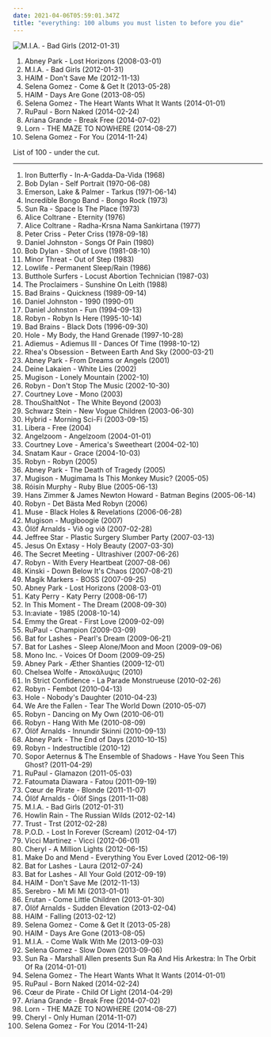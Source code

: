 ```yaml
---
date: 2021-04-06T05:59:01.347Z
title: "everything: 100 albums you must listen to before you die"
---
```

![M.I.A. - Bad Girls (2012-01-31)](http://coverartarchive.org/release/3747ee08-0566-448b-99d6-8fba88136a3e/5129551162-500.jpg "M.I.A. - Bad Girls (2012-01-31)")
<ol class="albums">
<li data-cover="https://img.discogs.com/J2D81mRrRpIr7DJpPma6hE1lX4c=/fit-in/500x500/filters:strip_icc():format(jpeg):mode_rgb():quality(90)/discogs-images/R-1959985-1255110251.jpeg.jpg" data-tags="gothic rock, everything, steampunk, my collection, brought to you by the letter a, angstwave, sleepless, gothcore, nice and dark, a park, coming summer melancholy, album steampunk industrial" role="button">Abney Park - Lost Horizons (2008-03-01)</li>
<li data-cover="http://coverartarchive.org/release/3747ee08-0566-448b-99d6-8fba88136a3e/5129551162-500.jpg" data-tags="electronic, electronica, indie, alternative, synthpop, alternative dance, everything, dark pop, coramao, bete gouveia" role="button">M.I.A. - Bad Girls (2012-01-31)</li>
<li data-cover="http://coverartarchive.org/release/362e4026-4c4c-44ed-80ad-c2adf4b1f439/4102931199-500.jpg" data-tags="female, soul, alternative, indie rock, kurt, c, song, girls, g, nu soul, k, plop, sex, numbers, buy, j, hot, book, genesis, second, lost, porn, monday, e, woman, misc, rac, pee pee, vagina, media, abc, breasts, sounds, ladies, tits, first, proverbs, i, tag, sentences, o, everything, kings, thursday, bananas" role="button">HAIM - Don't Save Me (2012-11-13)</li>
<li data-cover="https://img.discogs.com/dbN6n83BE7ZXSQn9w7nqnvVaB0U=/fit-in/600x598/filters:strip_icc():format(jpeg):mode_rgb():quality(90)/discogs-images/R-4960708-1380744325-6489.jpeg.jpg" data-tags="pop, dance, female vocalists" role="button">Selena Gomez - Come & Get It (2013-05-28)</li>
<li data-cover="http://coverartarchive.org/release/bd851d19-d7dc-469a-9726-febb251a50f1/5165325162-500.jpg" data-tags="indie rock, female vocalists, indie pop, soft rock" role="button">HAIM - Days Are Gone (2013-08-05)</li>
<li data-cover="http://coverartarchive.org/release/347d9365-927d-4404-a0d7-65e4916e464e/11438983255-500.jpg" data-tags="female, c, girls, g, k, sex, guilty pleasure, buy, j, lovely, lost, porn, e, misc, pee pee, music, vagina, abc, breasts, sounds, parts, tits, i, tags, tag, moisture, o, else, everything, thursday, bananas, x, pork, moses, girlfriend, bats, beef" role="button">Selena Gomez - The Heart Wants What It Wants (2014-01-01)</li>
<li data-cover="http://coverartarchive.org/release/5fabdf6d-33be-4096-ba20-0a882ba7df0d/7144107814-500.jpg" data-tags="pop, dance-pop, contemporary, house, synthpop, christian, male vocalists, tagged, sweet, spam, orange, drunk, people, chelsea, tags, tag, everything, andy, david, trump, scott, over, ccm, de, the, galas, king, dude, likes, this, diamanda, so, and, make, again, total, some, target, tagging, donald, commercialism, much, wolfe, carman, mairena, fuct, dulukk, yellow things, dulukkcore, nationstates, spambo, sevdaliza, jpoptrasher, jpoptrashercore, jpoptrasher-core, dulukk-core, lenushiromiya, lenushiromiyacore, lenushiromiya-core, contemporary muslim, animegirl77, animegirl77core, animegirl77-core, moyer, david scott, farbel, orange people, could be more out, non-favorite" role="button">RuPaul - Born Naked (2014-02-24)</li>
<li data-cover="http://coverartarchive.org/release/d8ee3fb5-e02f-4459-a26f-e4301beb32f1/8796970047-500.jpg" data-tags="pop, ariana grande" role="button">Ariana Grande - Break Free (2014-07-02)</li>
<li data-cover="http://coverartarchive.org/release/fb63217f-8b11-47ac-a803-8adf0fdcfaba/8223477502-500.jpg" data-tags="electronic, ambient, experimental, c, idm, g, k, numbers, j, book, genesis, second, e, misc, abc, first, i, o, else, everything, x, moses, troy, miscellaneous, d, the, shady, s, b, h, a, w, m, t, l, y, z, to, joshua, exodus, as, n, p, q, wednesday, known, leviticus, v, grady" role="button">Lorn - THE MAZE TO NOWHERE (2014-08-27)</li>
<li data-cover="http://coverartarchive.org/release/b40af618-2aaf-4b3a-9289-bb55fa8329f0/17365332636-500.jpg" data-tags="electropop, female, pop, dance, c, girls, g, k, sex, guilty pleasure, buy, j, lovely, electro rock, greatest hits, lost, porn, e, misc, pee pee, vagina, abc, breasts, sounds, parts, tits, i, tags, tag, moisture, o, else, everything, thursday, bananas, x, pork, moses, girlfriend" role="button">Selena Gomez - For You (2014-11-24)</li>
</ol>
List of 100 - under the cut.
<!-- more -->

_________________

<ol class="albums">
<li data-cover="https://img.discogs.com/mwbRQWj4DLZ_Py_xS44WHyEp33c=/fit-in/600x622/filters:strip_icc():format(jpeg):mode_rgb():quality(90)/discogs-images/R-2000772-1533626543-8736.jpeg.jpg" data-tags="psychedelic rock, classic rock" role="button">
Iron Butterfly - In-A-Gadda-Da-Vida (1968)
</li>
<li data-cover="https://img.discogs.com/UWDuuS2C9wQEDVpF1vgtfdvud84=/fit-in/300x300/filters:strip_icc():format(jpeg):mode_rgb():quality(90)/discogs-images/R-1303498-1308510903.jpeg.jpg" data-tags="rock, classic rock" role="button">
Bob Dylan - Self Portrait (1970-06-08)
</li>
<li data-cover="https://img.discogs.com/VE5In8fNAbTJ_EG2uoYN6O9msuY=/fit-in/270x270/filters:strip_icc():format(jpeg):mode_rgb():quality(90)/discogs-images/R-11317470-1516793032-2624.jpeg.jpg" data-tags="progressive rock" role="button">
Emerson, Lake & Palmer - Tarkus (1971-06-14)
</li>
<li data-cover="https://img.discogs.com/BYkp0xyKnzrj0VyV3HhNvCDDYVk=/fit-in/300x300/filters:strip_icc():format(jpeg):mode_rgb():quality(90)/discogs-images/R-833075-1163431469.jpeg.jpg" data-tags="funk" role="button">
Incredible Bongo Band - Bongo Rock (1973)
</li>
<li data-cover="http://coverartarchive.org/release/87e49acf-c2f5-427c-a699-d3df4ac149f0/19797762895-500.jpg" data-tags="jazz, shady, misc, grady, shady grady" role="button">
Sun Ra - Space Is The Place (1973)
</li>
<li data-cover="https://img.discogs.com/6C8pBCihPZbGq49EXeDn3izOnuo=/fit-in/400x395/filters:strip_icc():format(jpeg):mode_rgb():quality(90)/discogs-images/R-2099336-1263944661.jpeg.jpg" data-tags="free jazz" role="button">
Alice Coltrane - Eternity (1976)
</li>
<li data-cover="https://img.discogs.com/arD-Z9JczrAMo-y9lTz1PBGrZpk=/fit-in/600x600/filters:strip_icc():format(jpeg):mode_rgb():quality(90)/discogs-images/R-10236681-1493902644-7876.jpeg.jpg" data-tags="jazz, free jazz" role="button">
Alice Coltrane - Radha-Krsna Nama Sankirtana (1977)
</li>
<li data-cover="http://coverartarchive.org/release/d8ebfc01-5126-454b-ab6b-cfb3cbf0018d/4535198958-500.jpg" data-tags="jazz, rock, rock n roll, kiss, crates of vinyl, david, scott, crass commercialism, moyer" role="button">
Peter Criss - Peter Criss (1978-09-18)
</li>
<li data-cover="http://coverartarchive.org/release/ea0be1b6-83d1-424d-8714-660d2c18a8b9/13971254165-500.jpg" data-tags="folk, singer-songwriter" role="button">
Daniel Johnston - Songs Of Pain (1980)
</li>
<li data-cover="http://coverartarchive.org/release/4a265814-80a3-48f8-9a00-c4da7ddeaffc/26584252742-500.jpg" data-tags="bob dylan, rock, classic rock, c, g, e, misc, pink, blue, green, yellow, i, d, shady, purple, b, h, w, m, l, n, v, grady, u, shady grady" role="button">
Bob Dylan - Shot of Love (1981-08-10)
</li>
<li data-cover="http://coverartarchive.org/release/507bb61e-c7fa-3dd5-ba2d-d6f0f6e2f792/6010164584-500.jpg" data-tags="hardcore, punk, hardcore punk" role="button">
Minor Threat - Out of Step (1983)
</li>
<li data-cover="http://coverartarchive.org/release/f2dab5d2-fd4c-403c-9230-11969e353507/13798444408-500.jpg" data-tags="post-punk" role="button">
Lowlife - Permanent Sleep/Rain (1986)
</li>
<li data-cover="http://coverartarchive.org/release/cba37f1a-2c70-3e76-bdc4-ed56e4de184f/9518530430-500.jpg" data-tags="noise rock" role="button">
Butthole Surfers - Locust Abortion Technician (1987-03)
</li>
<li data-cover="http://coverartarchive.org/release/0f5d4f93-7977-3b76-a81b-22c19a746f1c/15466987336-500.jpg" data-tags="the proclaimers, rock, 80s, folk" role="button">
The Proclaimers - Sunshine On Leith (1988)
</li>
<li data-cover="https://img.discogs.com/FAXfZRjZj-JvVsxGftf1-0ffMcg=/fit-in/459x450/filters:strip_icc():format(jpeg):mode_rgb():quality(90)/discogs-images/R-2309463-1278317563.jpeg.jpg" data-tags="alternative metal" role="button">
Bad Brains - Quickness (1989-09-14)
</li>
<li data-cover="https://img.discogs.com/ZTY1Wn37CYHrZfrfqyiTqGhd9gU=/fit-in/600x600/filters:strip_icc():format(jpeg):mode_rgb():quality(90)/discogs-images/R-1705000-1468395690-4240.jpeg.jpg" data-tags="lo-fi, 90s" role="button">
Daniel Johnston - 1990 (1990-01)
</li>
<li data-cover="http://coverartarchive.org/release/55df3fd9-7b72-4f95-bcad-68e9e8f89c48/28304917140-500.jpg" data-tags="singer-songwriter, 90s" role="button">
Daniel Johnston - Fun (1994-09-13)
</li>
<li data-cover="http://coverartarchive.org/release/0f7d32b4-163a-4cb0-abc7-4c6fcee00f66/6617222890-500.jpg" data-tags="pop, dance, rnb" role="button">
Robyn - Robyn Is Here (1995-10-14)
</li>
<li data-cover="http://coverartarchive.org/release/87d8297b-b01e-4eab-861b-e6d4e782830d/3397017644-500.jpg" data-tags="hardcore punk" role="button">
Bad Brains - Black Dots (1996-09-30)
</li>
<li data-cover="http://coverartarchive.org/release/88354c4b-f069-4d99-89f9-a146d80019e7/15443503983-500.jpg" data-tags="hole, f a v o u r i t e" role="button">
Hole - My Body, the Hand Grenade (1997-10-28)
</li>
<li data-cover="http://coverartarchive.org/release/c78ad64d-029f-497d-8a12-67e5d2145003/21107528928-500.jpg" data-tags="new age, adiemus" role="button">
Adiemus - Adiemus III - Dances Of Time (1998-10-12)
</li>
<li data-cover="http://coverartarchive.org/release/955040e1-5278-3f7a-b0a0-8fb7a7403020/28810018687-500.jpg" data-tags="goth" role="button">
Rhea's Obsession - Between Earth And Sky (2000-03-21)
</li>
<li data-cover="http://coverartarchive.org/release/63ff3f6d-7715-4079-b86d-0ea47394c9b5/6367555042-500.jpg" data-tags="darkwave, steampunk" role="button">
Abney Park - From Dreams or Angels (2001)
</li>
<li data-cover="http://coverartarchive.org/release/cacbd6c9-7136-4ed8-9695-24243064d47d/3166622070-500.jpg" data-tags="darkwave" role="button">
Deine Lakaien - White Lies (2002)
</li>
<li data-cover="https://img.discogs.com/XcwpLqGcprgoLn2glzpjUz9t3Bc=/fit-in/600x594/filters:strip_icc():format(jpeg):mode_rgb():quality(90)/discogs-images/R-198649-1586603824-9916.jpeg.jpg" data-tags="singer-songwriter, folktronica, indie folk, iceland" role="button">
Mugison - Lonely Mountain (2002-10)
</li>
<li data-cover="http://coverartarchive.org/release/e6a1148f-1bfd-49a8-990f-346807b2455e/10013223321-500.jpg" data-tags="swedish, 00s" role="button">
Robyn - Don't Stop The Music (2002-10-30)
</li>
<li data-cover="http://coverartarchive.org/release/eb6faa5f-1173-40be-bb2d-5e9402bc0ec0/14050315144-500.jpg" data-tags="courtney love, rock, alternative, punk rock" role="button">
Courtney Love - Mono (2003)
</li>
<li data-cover="https://img.discogs.com/YFFudFusHgfBHHyKn6c2YEXEAak=/fit-in/598x593/filters:strip_icc():format(jpeg):mode_rgb():quality(90)/discogs-images/R-341039-1289048937.jpeg.jpg" data-tags="dark, darkwave, angstwave" role="button">
ThouShaltNot - The White Beyond (2003)
</li>
<li data-cover="http://coverartarchive.org/release/ab4c39c2-fcff-4ec3-92bd-00879500319d/9595704047-500.jpg" data-tags="electronic, japanese, darkwave" role="button">
Schwarz Stein - New Vogue Children (2003-06-30)
</li>
<li data-cover="http://coverartarchive.org/release/735c3912-b9dd-42a2-af44-f4f6d25fe6f4/3489309570-500.jpg" data-tags="electronic" role="button">
Hybrid - Morning Sci-Fi (2003-09-15)
</li>
<li data-cover="https://img.discogs.com/xLaEOrWCuaOirv37nRAyOuQvpdI=/fit-in/600x592/filters:strip_icc():format(jpeg):mode_rgb():quality(90)/discogs-images/R-736194-1153459037.jpeg.jpg" data-tags="choral, libera" role="button">
Libera - Free (2004)
</li>
<li data-cover="http://coverartarchive.org/release/58f47cac-c702-4018-ba4a-7cf3a40941a2/2610903396-500.jpg" data-tags="ambient, ethereal, darkwave, female vocalists" role="button">
Angelzoom - Angelzoom (2004-01-01)
</li>
<li data-cover="http://coverartarchive.org/release/77d5fc59-6d52-4070-b31a-b4841f86179b/3759468978-500.jpg" data-tags="grunge, rock" role="button">
Courtney Love - America's Sweetheart (2004-02-10)
</li>
<li data-cover="http://coverartarchive.org/release/43d64dfa-ae65-438e-8e5e-cd9b026abe2b/17086837784-500.jpg" data-tags="meditation" role="button">
Snatam Kaur - Grace (2004-10-03)
</li>
<li data-cover="https://img.discogs.com/beKc7sAiHUweEnNafpZsZziLVjg=/fit-in/600x600/filters:strip_icc():format(jpeg):mode_rgb():quality(90)/discogs-images/R-608223-1572388236-8158.jpeg.jpg" data-tags="electronic, pop, dance" role="button">
Robyn - Robyn (2005)
</li>
<li data-cover="http://coverartarchive.org/release/284872c2-e45f-48e1-a566-e8dfc2e4c7b8/9147489086-500.jpg" data-tags="steampunk" role="button">
Abney Park - The Death of Tragedy (2005)
</li>
<li data-cover="http://coverartarchive.org/release/8c9ba25e-5d18-3106-bbe5-e59ef950a8bb/11169152097-500.jpg" data-tags="experimental" role="button">
Mugison - Mugimama Is This Monkey Music? (2005-05)
</li>
<li data-cover="http://coverartarchive.org/release/e15f6dce-4764-455e-a055-2845c21c3eee/8899000027-500.jpg" data-tags="future jazz, electronic, female vocalists" role="button">
Róisín Murphy - Ruby Blue (2005-06-13)
</li>
<li data-cover="http://coverartarchive.org/release/6d0569a7-1bf9-4d71-843b-9e0d624036e5/10309709950-500.jpg" data-tags="soundtrack" role="button">
Hans Zimmer & James Newton Howard - Batman Begins (2005-06-14)
</li>
<li data-cover="http://coverartarchive.org/release/08cd745b-46cf-4a65-8fa7-7bdcd8eb7004/5393612455-500.jpg" data-tags="female, alternative, c, girls, g, k, sex, guilty pleasure, buy, j, book, lovely, genesis, second, lost, porn, e, misc, pee pee, monkey, music, vagina, robyn, abc, filter, fish, breasts, sounds, parts, tits, i, tags, tag, moisture, o, else, everything, thursday, nuggets, bananas, x" role="button">
Robyn - Det Bästa Med Robyn (2006)
</li>
<li data-cover="http://coverartarchive.org/release/f1458768-777e-4d46-96eb-2d0e6d8cbaa0/13574722523-500.jpg" data-tags="alternative rock" role="button">
Muse - Black Holes & Revelations (2006-06-28)
</li>
<li data-cover="http://coverartarchive.org/release/3fdccfb0-c5c5-4676-8e45-83db38c0ee35/26215098732-500.jpg" data-tags="alternative, c, g, k, icelandic, iceland, j, tagged, lost, e, misc, something, sounds, tag, o, everything, thoughts, maybe, bananas, x, bats, variable, genre, d, shady, s, b, onions, h, a, w, bent, filtered, m, t, l, y, bite, n, p, thing, q, get it, wednesday, v, grady, jb, zap, partial, lobotomy, spelling lobotomy correctly, u, possible, perhaps, suggestions, mangum, specific, extremities, optional, liver, shady grady, northern hemisphere, western hemisphere, non-verbal, you might, jib, i am tagging this artist, the fire of the mind agitates the atmosphere, testing 1-2-3, deek, liver and onions, kolob, if you could hie to kolob, auditory" role="button">
Mugison - Mugiboogie (2007)
</li>
<li data-cover="http://coverartarchive.org/release/7a058cc8-f297-4818-b182-db15f3c2655e/9390660710-500.jpg" data-tags="vocal, female, alternative, c, g, k, icelandic, iceland, j, tagged, lost, e, misc, something, sounds, tag, o, everything, thoughts, maybe, bananas, x, bats, variable, genre, d, shady, s, b, h, a, w, bent, filtered, m, t, l, y, bite, n, p, thing, q, get it, wednesday, v, grady, jb, zap, partial, u, possible, perhaps, suggestions, specific, extremities, optional, shady grady, northern hemisphere, western hemisphere, non-verbal, you might, jib, i am tagging this artist, the fire of the mind agitates the atmosphere, testing 1-2-3, deek, kolob, if you could hie to kolob" role="button">
Ólöf Arnalds - Við og við (2007-02-28)
</li>
<li data-cover="http://coverartarchive.org/release/9d10a71f-296b-4f15-8112-82b5b5e80e91/9013551685-500.jpg" data-tags="better than akiko shikata" role="button">
Jeffree Star - Plastic Surgery Slumber Party (2007-03-13)
</li>
<li data-cover="https://img.discogs.com/rIVAsTPF_RZxs9GCKYVjvWtjKkw=/fit-in/600x600/filters:strip_icc():format(jpeg):mode_rgb():quality(90)/discogs-images/R-958210-1177507241.jpeg.jpg" data-tags="industrial, industrial rock, industrial metal" role="button">
Jesus On Extasy - Holy Beauty (2007-03-30)
</li>
<li data-cover="https://img.discogs.com/Cxpq-0b5jUoAj3rTyQI6oBa15vU=/fit-in/600x595/filters:strip_icc():format(jpeg):mode_rgb():quality(90)/discogs-images/R-1004055-1251510647.jpeg.jpg" data-tags="dark, melancholic, depression, lost, magic, everything, passing, to check, arcane, ye, darklight, angstwave, dark dark, female electronic, s meeting, radio13, playlist4, iamalone, playlist2873" role="button">
The Secret Meeting - Ultrashiver (2007-06-26)
</li>
<li data-cover="http://coverartarchive.org/release/cc1bc121-6078-4413-954e-c394c2df0e6b/7997586808-500.jpg" data-tags="female, alternative, c, girls, g, k, sex, guilty pleasure, buy, j, book, lovely, genesis, second, lost, porn, e, misc, pee pee, monkey, music, vagina, robyn, abc, filter, fish, breasts, sounds, parts, tits, i, tags, tag, moisture, o, else, everything, thursday, nuggets, bananas, x, meat" role="button">
Robyn - With Every Heartbeat (2007-08-06)
</li>
<li data-cover="http://coverartarchive.org/release/4a5dc2f3-caf9-402b-8dc5-17a979e65e6b/27153366061-500.jpg" data-tags="post-rock" role="button">
Kinski - Down Below It's Chaos (2007-08-21)
</li>
<li data-cover="https://img.discogs.com/I4TEpbm0Qq79J70bdiipLz06EGY=/fit-in/250x224/filters:strip_icc():format(jpeg):mode_rgb():quality(90)/discogs-images/R-1092401-1199626778.jpeg.jpg" data-tags="noise rock" role="button">
Magik Markers - BOSS (2007-09-25)
</li>
<li data-cover="https://img.discogs.com/J2D81mRrRpIr7DJpPma6hE1lX4c=/fit-in/500x500/filters:strip_icc():format(jpeg):mode_rgb():quality(90)/discogs-images/R-1959985-1255110251.jpeg.jpg" data-tags="gothic rock, everything, steampunk, my collection, brought to you by the letter a, angstwave, sleepless, gothcore, nice and dark, a park, coming summer melancholy, album steampunk industrial" role="button">
Abney Park - Lost Horizons (2008-03-01)
</li>
<li data-cover="https://img.discogs.com/g90Gp17zqd67CoxpF26Dt9-_a9I=/fit-in/594x600/filters:strip_icc():format(jpeg):mode_rgb():quality(90)/discogs-images/R-5359407-1396606694-2649.jpeg.jpg" data-tags="female, c, girls, g, k, sex, guilty pleasure, buy, j, lovely, lost, porn, e, misc, pee pee, vagina, abc, breasts, sounds, parts, tits, i, tags, tag, moisture, o, else, everything, thursday, bananas, x, pork, moses, girlfriend, bats, beef, batman" role="button">
Katy Perry - Katy Perry (2008-06-17)
</li>
<li data-cover="http://coverartarchive.org/release/cd58cbe8-974d-45c8-a420-60e2e8878d31/7369034084-500.jpg" data-tags="alternative rock, alternative metal, hard rock" role="button">
In This Moment - The Dream (2008-09-30)
</li>
<li data-cover="https://img.discogs.com/-Jt0TZVAyN_H_cLS1CtoBhFMUmw=/fit-in/500x500/filters:strip_icc():format(jpeg):mode_rgb():quality(90)/discogs-images/R-6276929-1415398846-2565.jpeg.jpg" data-tags="rock, alternative, experimental, pop punk, post-hardcore, everything, conceptual album, after it ends" role="button">
In:aviate - 1985 (2008-10-14)
</li>
<li data-cover="https://img.discogs.com/iEX8Otxl98vZKbRfxM-c26AVNpg=/fit-in/400x401/filters:strip_icc():format(jpeg):mode_rgb():quality(90)/discogs-images/R-1648238-1234889857.jpeg.jpg" data-tags="indie folk" role="button">
Emmy the Great - First Love (2009-02-09)
</li>
<li data-cover="https://img.discogs.com/mAZebfvHa7YKCRxnFg2jrWw0prQ=/fit-in/200x220/filters:strip_icc():format(jpeg):mode_rgb():quality(90)/discogs-images/R-4692968-1372431161-8683.jpeg.jpg" data-tags="dance, pop" role="button">
RuPaul - Champion (2009-03-09)
</li>
<li data-cover="https://img.discogs.com/Txfmt9hVgizvhxVlkFrV-2ymV5E=/fit-in/600x600/filters:strip_icc():format(jpeg):mode_rgb():quality(90)/discogs-images/R-4307066-1361297736-7854.jpeg.jpg" data-tags="alternative, female vocalists, natasha khan" role="button">
Bat for Lashes - Pearl's Dream (2009-06-21)
</li>
<li data-cover="http://coverartarchive.org/release/7a2e4792-6beb-48a7-bc54-4b1384efb1e8/9425430271-500.jpg" data-tags="alternative, female vocalists, natasha khan" role="button">
Bat for Lashes - Sleep Alone/Moon and Moon (2009-09-06)
</li>
<li data-cover="http://coverartarchive.org/release/68c04f2c-66dd-47d0-bc27-e289665f46d4/13805054818-500.jpg" data-tags="gothic" role="button">
Mono Inc. - Voices Of Doom (2009-09-25)
</li>
<li data-cover="http://coverartarchive.org/release/98c80055-2365-4078-ac3a-fbf911fc3549/24466408686-500.jpg" data-tags="steampunk" role="button">
Abney Park - Æther Shanties (2009-12-01)
</li>
<li data-cover="http://coverartarchive.org/release/110df975-7bf4-4604-973c-8e3a31bc0efb/10988665831-500.jpg" data-tags="gothic rock" role="button">
Chelsea Wolfe - Ἀποκάλυψις (2010)
</li>
<li data-cover="https://img.discogs.com/bCIcyIiaI0A4IkfuIlTec3r9cwM=/fit-in/260x260/filters:strip_icc():format(jpeg):mode_rgb():quality(90)/discogs-images/R-2231930-1271259611.jpeg.jpg" data-tags="industrial, gothic, industrial rock, electro wave" role="button">
In Strict Confidence - La Parade Monstrueuse (2010-02-26)
</li>
<li data-cover="https://img.discogs.com/beKc7sAiHUweEnNafpZsZziLVjg=/fit-in/600x600/filters:strip_icc():format(jpeg):mode_rgb():quality(90)/discogs-images/R-608223-1572388236-8158.jpeg.jpg" data-tags="robyn" role="button">
Robyn - Fembot (2010-04-13)
</li>
<li data-cover="http://coverartarchive.org/release/dd041708-caba-42c8-af88-7f33bf67c04e/15456097335-500.jpg" data-tags="rock, hole" role="button">
Hole - Nobody's Daughter (2010-04-23)
</li>
<li data-cover="http://coverartarchive.org/release/d0613007-0298-4ca6-b1f2-4b88dae63742/1693672754-500.jpg" data-tags="rock, alternative rock" role="button">
We Are the Fallen - Tear The World Down (2010-05-07)
</li>
<li data-cover="https://img.discogs.com/Z8czKdd8IZiPB5S4Vg5zr3A3CxA=/fit-in/600x600/filters:strip_icc():format(jpeg):mode_rgb():quality(90)/discogs-images/R-5089550-1398468985-9627.jpeg.jpg" data-tags="robyn" role="button">
Robyn - Dancing on My Own (2010-06-01)
</li>
<li data-cover="https://img.discogs.com/HzaUfKleOynSZGfMrwfzhzEz4BY=/fit-in/600x595/filters:strip_icc():format(jpeg):mode_rgb():quality(90)/discogs-images/R-1287439-1215189066.jpeg.jpg" data-tags="female, pop, alternative, dance, c, synth pop, girls, g, k, sex, guilty pleasure, buy, j, book, lovely, genesis, second, lost, porn, e, misc, pee pee, monkey, music, vagina, robyn, abc, filter, fish, breasts, sounds, parts, tits, i, tags, tag, moisture, o, else, everything, thursday, nuggets, bananas" role="button">
Robyn - Hang With Me (2010-08-09)
</li>
<li data-cover="http://coverartarchive.org/release/d2b97e1a-32e6-43fc-a442-d7c766fe8fc6/17757148561-500.jpg" data-tags="alternative, c, g, k, icelandic, iceland, j, tagged, lost, e, misc, something, sounds, tag, o, everything, thoughts, maybe, bananas, x, bats, variable, genre, d, shady, s, b, h, a, w, bent, filtered, m, t, l, y, bite, n, p, thing, q, get it, wednesday, v, grady, jb, zap, partial, olof, u, possible, perhaps, suggestions, specific, extremities, optional, shady grady, albums reviewed, northern hemisphere, western hemisphere, non-verbal, you might, jib, i am tagging this artist, the fire of the mind agitates the atmosphere, testing 1-2-3, deek, kolob" role="button">
Ólöf Arnalds - Innundir Skinni (2010-09-13)
</li>
<li data-cover="http://coverartarchive.org/release/e5d13b22-5bdb-4703-bf2e-a64a5bc5924a/3827120490-500.jpg" data-tags="steampunk" role="button">
Abney Park - The End of Days (2010-10-15)
</li>
<li data-cover="http://coverartarchive.org/release/db805c04-16c1-4464-9811-74488445339b/9613183966-500.jpg" data-tags="female, alternative, c, girls, g, k, sex, guilty pleasure, buy, j, book, lovely, genesis, second, lost, porn, e, misc, pee pee, monkey, music, vagina, robyn, abc, filter, fish, breasts, sounds, parts, tits, i, tags, tag, moisture, o, else, everything, thursday, nuggets, bananas, x, meat" role="button">
Robyn - Indestructible (2010-12)
</li>
<li data-cover="https://img.discogs.com/OBXabjOlW7iwjlBVmR8zzxGV03s=/fit-in/550x486/filters:strip_icc():format(jpeg):mode_rgb():quality(90)/discogs-images/R-2839504-1378754347-5960.jpeg.jpg" data-tags="darkwave" role="button">
Sopor Aeternus & The Ensemble of Shadows - Have You Seen This Ghost? (2011-04-29)
</li>
<li data-cover="http://coverartarchive.org/release/9c3982f7-6753-48db-ac3f-95a59c6e5510/7458558708-500.jpg" data-tags="pop" role="button">
RuPaul - Glamazon (2011-05-03)
</li>
<li data-cover="http://coverartarchive.org/release/0c10bdf4-5c7c-4d36-89e4-8e00d8c1d95b/12472896155-500.jpg" data-tags="indie, female, male, alternative, folk, singer-songwriter, c, fantastic, girls, day, g, pretty, k, my, recommended, game, sometimes, inspirational, j, hot, vocalists, pleasant, afrique, lovely, visual, women, lost, what, e, leaf, woman, single, misc, girl, pleasing, something, afterlife, babe, no, verbal, ladies, when, where, satisfaction, i, richard, o, myself, you, else, everything, oh, thoughts, bananas, darlings, go, somewhere, x, bats, true, variable, awareness, miscellaneous, every, tasty, be, d, proper, the, alt, rich, listen, can, shady, s, b, planet, h, only, one, a, swag, lady, is" role="button">
Fatoumata Diawara - Fatou (2011-09-19)
</li>
<li data-cover="http://coverartarchive.org/release/d38eff7e-ba07-45f1-8e46-9b4e230628cb/3005956305-500.jpg" data-tags="french, female vocalist" role="button">
Cœur de Pirate - Blonde (2011-11-07)
</li>
<li data-cover="https://img.discogs.com/_jcqVJYRFzAT3Sa2hr_lLp-1up0=/fit-in/274x274/filters:strip_icc():format(jpeg):mode_rgb():quality(90)/discogs-images/R-3548510-1334834731.jpeg.jpg" data-tags="female, alternative, c, song, g, k, plop, icelandic, iceland, numbers, j, book, tagged, genesis, second, lost, e, misc, something, sounds, first, proverbs, i, tag, sentences, o, everything, kings, thoughts, maybe, bananas, x, moses, bats, psalms, tuesday, daniel, troy" role="button">
Ólöf Arnalds - Ólöf Sings (2011-11-08)
</li>
<li data-cover="http://coverartarchive.org/release/3747ee08-0566-448b-99d6-8fba88136a3e/5129551162-500.jpg" data-tags="electronic, electronica, indie, alternative, synthpop, alternative dance, everything, dark pop, coramao, bete gouveia" role="button">
M.I.A. - Bad Girls (2012-01-31)
</li>
<li data-cover="http://coverartarchive.org/release/1910955a-9c5d-4fa3-9c8b-36dbe1a0635e/3550704761-500.jpg" data-tags="everything" role="button">
Howlin Rain - The Russian Wilds (2012-02-14)
</li>
<li data-cover="http://coverartarchive.org/release/7bd4468c-2434-4450-8fa5-76812f1b56aa/9082713992-500.jpg" data-tags="synthpop, darkwave, electronic" role="button">
Trust - Trst (2012-02-28)
</li>
<li data-cover="https://img.discogs.com/0TksyTld_uolEmvU1136sJxB524=/fit-in/600x609/filters:strip_icc():format(jpeg):mode_rgb():quality(90)/discogs-images/R-589147-1211128708.jpeg.jpg" data-tags="pod, rock, alternative, hard, hard rock, normal, like, random, everything, bland, non-visual, jihad, like this, ear" role="button">
P.O.D. - Lost In Forever (Scream) (2012-04-17)
</li>
<li data-cover="http://coverartarchive.org/release/b3893afb-1c01-4e82-9bb8-e44b2095e1ac/2899077714-500.jpg" data-tags="everything, brought to you by the letter v" role="button">
Vicci Martinez - Vicci (2012-06-01)
</li>
<li data-cover="http://coverartarchive.org/release/c6cb0e3f-a2e2-447e-a38f-32e106148723/5942909609-500.jpg" data-tags="dance" role="button">
Cheryl - A Million Lights (2012-06-15)
</li>
<li data-cover="http://coverartarchive.org/release/cdd6b93c-9d37-498d-9550-fccc1435d2a4/3377118712-500.jpg" data-tags="post-hardcore" role="button">
Make Do and Mend - Everything You Ever Loved (2012-06-19)
</li>
<li data-cover="http://coverartarchive.org/release/d45c0197-c2d8-48d8-b1b0-5de3279942f2/1568207414-500.jpg" data-tags="alternative" role="button">
Bat for Lashes - Laura (2012-07-24)
</li>
<li data-cover="http://coverartarchive.org/release/28f62318-bda1-40b6-b44e-19fd33c95bab/7083290252-500.jpg" data-tags="alternative, female vocalists" role="button">
Bat for Lashes - All Your Gold (2012-09-19)
</li>
<li data-cover="http://coverartarchive.org/release/362e4026-4c4c-44ed-80ad-c2adf4b1f439/4102931199-500.jpg" data-tags="female, soul, alternative, indie rock, kurt, c, song, girls, g, nu soul, k, plop, sex, numbers, buy, j, hot, book, genesis, second, lost, porn, monday, e, woman, misc, rac, pee pee, vagina, media, abc, breasts, sounds, ladies, tits, first, proverbs, i, tag, sentences, o, everything, kings, thursday, bananas" role="button">
HAIM - Don't Save Me (2012-11-13)
</li>
<li data-cover="http://coverartarchive.org/release/346cc2ee-18c0-4018-9d7a-c7fe1c515051/4385305394-500.jpg" data-tags="female, lovely, misc, abc, moisture, else, everything, moses, girlfriend, the, shady, i want to make out with her so bad, asdf, wednesday, beautiful mystical old school black metal that is the ideal soundtrack for porn movies and when the moon is fool there is sexing ajajgjajfasdadsad i love boobies asdfasdfasdfasdfasdf penis, not evil, heard, imaginary, i would like to spend an afternoon rubbing her breasts with warm mineral oil, listened to, shady grady, finely tailored, mi mi mi, lady love, a fashionable likeness of cylindrical awareness, eeeeeeeeeeeeeeeeeeeeeeeeeeeeeeeeeeeeeeeeeeeeeeeeeeeeeeeeee, kolob, feminine cavern of love, boneriffic, planet kolob, soft and moist, female lady, lady female, hie to kolob, garment of righteousness, cavern of love, isaias, jibby, imaginary girlfriend, unclean thoughts, woman lady, jibby jibby, zebroid, you can listen on a wednesday, jibby1210, jibby313, jibby314, jibby315, nehemiae, proverbia, canticorum, stuff and such, jibby jibby jibby, jibby jibby jibby jibby jibby jibby, jibby jibby jibby jibby, jibby jibby jibby jibby jibby jibby jibby jibby, jibby jibby jibby jibby jibby, jibby jibby jibby jibby jibby jibby jibby, jibby jibby jibby jibby jibby jibby jibby jibby jibby, jibby jibby jibby jibby jibby jibby jibby jibby jibby jibby jibby, not consumptive, broadish, porcupado, packno, adsfghjklmn" role="button">
Serebro - Mi Mi Mi (2013-01-01)
</li>
<li data-cover="http://coverartarchive.org/release/5397bdf6-63ec-4e97-8baf-b4e876a2f145/6953039226-500.jpg" data-tags="ccm, dulukk, dulukkcore, spambo" role="button">
Erutan - Come Little Children (2013-01-30)
</li>
<li data-cover="https://img.discogs.com/KDUVmKzHPyTW9iR4DGwy2pFHljs=/fit-in/590x600/filters:strip_icc():format(jpeg):mode_rgb():quality(90)/discogs-images/R-4204186-1363444365-3376.jpeg.jpg" data-tags="alternative, c, g, k, icelandic, iceland, j, tagged, lost, e, misc, something, sounds, tag, o, everything, thoughts, maybe, bananas, x, bats, variable, genre, d, shady, s, b, h, a, w, bent, filtered, m, t, l, y, bite, n, p, thing, q, get it, wednesday, v, grady, jb, zap, partial, u, possible, perhaps, suggestions, specific, extremities, optional, shady grady, northern hemisphere, western hemisphere, non-verbal, you might, jib, i am tagging this artist, the fire of the mind agitates the atmosphere, testing 1-2-3, deek, kolob, if you could hie to kolob, auditory, you can" role="button">
Ólöf Arnalds - Sudden Elevation (2013-02-04)
</li>
<li data-cover="http://coverartarchive.org/release/551e3ae7-a8a0-48e5-a739-4e436da3b70b/3327967040-500.jpg" data-tags="indie" role="button">
HAIM - Falling (2013-02-12)
</li>
<li data-cover="https://img.discogs.com/dbN6n83BE7ZXSQn9w7nqnvVaB0U=/fit-in/600x598/filters:strip_icc():format(jpeg):mode_rgb():quality(90)/discogs-images/R-4960708-1380744325-6489.jpeg.jpg" data-tags="pop, dance, female vocalists" role="button">
Selena Gomez - Come & Get It (2013-05-28)
</li>
<li data-cover="http://coverartarchive.org/release/bd851d19-d7dc-469a-9726-febb251a50f1/5165325162-500.jpg" data-tags="indie rock, female vocalists, indie pop, soft rock" role="button">
HAIM - Days Are Gone (2013-08-05)
</li>
<li data-cover="https://img.discogs.com/cfc9e7fd50d7c9c08931869b95f6849a01d0635d/images/spacer.gif" data-tags="everything" role="button">
M.I.A. - Come Walk With Me (2013-09-03)
</li>
<li data-cover="http://coverartarchive.org/release/7b551899-da65-48fd-98d9-77d1e7cd19be/16458471655-500.jpg" data-tags="selena gomez" role="button">
Selena Gomez - Slow Down (2013-09-06)
</li>
<li data-cover="http://coverartarchive.org/release/d7f8bb55-1fe4-4786-aec7-bc4aff935e1c/8617938265-500.jpg" data-tags="rock, c, sunday, g, africa, k, buy, j, book, second, friday, march, monday, saturday, e, november, august, misc, pink, music, abc, orange, blue, red, green, yellow, december, i, february, o, everything, june, x, september, january, july, idols, d, wiggle, shady, purple, s, b, alternative media, h, a, poopy, w, m, t, l, whatever, y, z, n, seventeen, p, q, indigo, v, sun and moon and stars and outer space, grady, violet, twenty, sixteen, u, tylenol, eighteen, free range, idolatry, sixth, poultry, nineteen, twenty one" role="button">
Sun Ra - Marshall Allen presents Sun Ra And His Arkestra: In The Orbit Of Ra (2014-01-01)
</li>
<li data-cover="http://coverartarchive.org/release/347d9365-927d-4404-a0d7-65e4916e464e/11438983255-500.jpg" data-tags="female, c, girls, g, k, sex, guilty pleasure, buy, j, lovely, lost, porn, e, misc, pee pee, music, vagina, abc, breasts, sounds, parts, tits, i, tags, tag, moisture, o, else, everything, thursday, bananas, x, pork, moses, girlfriend, bats, beef" role="button">
Selena Gomez - The Heart Wants What It Wants (2014-01-01)
</li>
<li data-cover="http://coverartarchive.org/release/5fabdf6d-33be-4096-ba20-0a882ba7df0d/7144107814-500.jpg" data-tags="pop, dance-pop, contemporary, house, synthpop, christian, male vocalists, tagged, sweet, spam, orange, drunk, people, chelsea, tags, tag, everything, andy, david, trump, scott, over, ccm, de, the, galas, king, dude, likes, this, diamanda, so, and, make, again, total, some, target, tagging, donald, commercialism, much, wolfe, carman, mairena, fuct, dulukk, yellow things, dulukkcore, nationstates, spambo, sevdaliza, jpoptrasher, jpoptrashercore, jpoptrasher-core, dulukk-core, lenushiromiya, lenushiromiyacore, lenushiromiya-core, contemporary muslim, animegirl77, animegirl77core, animegirl77-core, moyer, david scott, farbel, orange people, could be more out, non-favorite" role="button">
RuPaul - Born Naked (2014-02-24)
</li>
<li data-cover="http://coverartarchive.org/release/473976c7-410c-4af3-a89e-4370a281f698/7177580178-500.jpg" data-tags="soundtrack" role="button">
Cœur de Pirate - Child Of Light (2014-04-29)
</li>
<li data-cover="http://coverartarchive.org/release/d8ee3fb5-e02f-4459-a26f-e4301beb32f1/8796970047-500.jpg" data-tags="pop, ariana grande" role="button">
Ariana Grande - Break Free (2014-07-02)
</li>
<li data-cover="http://coverartarchive.org/release/fb63217f-8b11-47ac-a803-8adf0fdcfaba/8223477502-500.jpg" data-tags="electronic, ambient, experimental, c, idm, g, k, numbers, j, book, genesis, second, e, misc, abc, first, i, o, else, everything, x, moses, troy, miscellaneous, d, the, shady, s, b, h, a, w, m, t, l, y, z, to, joshua, exodus, as, n, p, q, wednesday, known, leviticus, v, grady" role="button">
Lorn - THE MAZE TO NOWHERE (2014-08-27)
</li>
<li data-cover="http://coverartarchive.org/release/945e9f23-2eb8-4379-bdbc-75f7d0ecb321/8780914183-500.jpg" data-tags="electronic, female, pop, dance, c, g, k, rnb, numbers, j, book, genesis, second, e, misc, abc, first, i, o, humans, else, everything, x, moses, troy, try later, miscellaneous, d, the, shady, s, b, h, a, w, human, m, t, l, y, z, to, joshua, exodus, as, n, p" role="button">
Cheryl - Only Human (2014-11-07)
</li>
<li data-cover="http://coverartarchive.org/release/b40af618-2aaf-4b3a-9289-bb55fa8329f0/17365332636-500.jpg" data-tags="electropop, female, pop, dance, c, girls, g, k, sex, guilty pleasure, buy, j, lovely, electro rock, greatest hits, lost, porn, e, misc, pee pee, vagina, abc, breasts, sounds, parts, tits, i, tags, tag, moisture, o, else, everything, thursday, bananas, x, pork, moses, girlfriend" role="button">
Selena Gomez - For You (2014-11-24)
</li>
</ol>